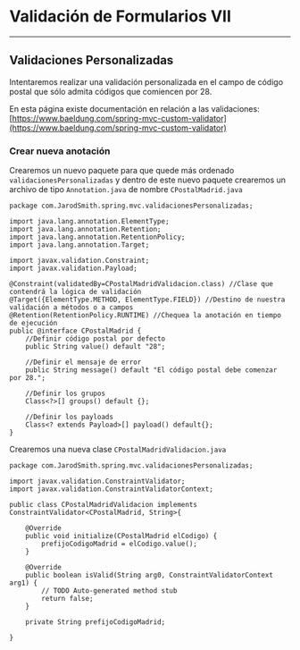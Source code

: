 # Validación de Formularios VII

---

## Validaciones Personalizadas

Intentaremos realizar una validación personalizada en el campo de código postal que sólo admita códigos que comiencen por 28.

En esta página existe documentación en relación a las validaciones: [https://www.baeldung.com/spring-mvc-custom-validator](https://www.baeldung.com/spring-mvc-custom-validator)

### Crear nueva anotación

Crearemos un nuevo paquete para que quede más ordenado `validacionesPersonalizadas` y dentro de este nuevo paquete crearemos un archivo de tipo `Annotation.java` de nombre `CPostalMadrid.java`

    package com.JarodSmith.spring.mvc.validacionesPersonalizadas;

    import java.lang.annotation.ElementType;
    import java.lang.annotation.Retention;
    import java.lang.annotation.RetentionPolicy;
    import java.lang.annotation.Target;

    import javax.validation.Constraint;
    import javax.validation.Payload;

    @Constraint(validatedBy=CPostalMadridValidacion.class) //Clase que contendrá la lógica de validación
    @Target({ElementType.METHOD, ElementType.FIELD}) //Destino de nuestra validación a métodos o a campos
    @Retention(RetentionPolicy.RUNTIME) //Chequea la anotación en tiempo de ejecución
    public @interface CPostalMadrid {
        //Definir código postal por defecto
        public String value() default "28";
        
        //Definir el mensaje de error
        public String message() default "El código postal debe comenzar por 28.";
        
        //Definir los grupos
        Class<?>[] groups() default {};
        
        //Definir los payloads
        Class<? extends Payload>[] payload() default{};
    }

Crearemos una nueva clase `CPostalMadridValidacion.java`

    package com.JarodSmith.spring.mvc.validacionesPersonalizadas;

    import javax.validation.ConstraintValidator;
    import javax.validation.ConstraintValidatorContext;

    public class CPostalMadridValidacion implements ConstraintValidator<CPostalMadrid, String>{
        
        @Override
        public void initialize(CPostalMadrid elCodigo) {
            prefijoCodigoMadrid = elCodigo.value();
        }

        @Override
        public boolean isValid(String arg0, ConstraintValidatorContext arg1) {
            // TODO Auto-generated method stub
            return false;
        }
        
        private String prefijoCodigoMadrid;

    }

